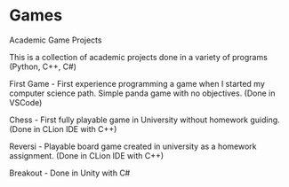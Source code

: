 # Games
Academic Game Projects

This is a collection of academic projects done in a variety of programs (Python, C++, C#)

First Game - First experience programming a game when I started my computer science path. Simple panda game with no objectives. (Done in VSCode)

Chess - First fully playable game in University without homework guiding. (Done in CLion IDE with C++)

Reversi - Playable board game created in university as a homework assignment. (Done in CLion IDE with C++)

Breakout - Done in Unity with C#
